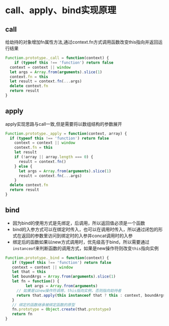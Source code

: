 # call、apply、bind实现原理

## call
给劫持的对象增加fn属性方法,通过context.fn方式调用函数改变this指向并返回运行结果
```js
Function.prototype._call = function(context) {
	if (typeof this !== 'function') return false
  context = context || window
  let args = Array.from(arguments).slice(1)
  context.fn = this
  let result = context.fn(...args)
  delete context.fn
  return result
}
```

## apply
apply实现思路与call一致,但是需要将以数组结构的参数展开

```javascript
Function.prototype._apply = function(context, array) {
  if (typeof this !== 'function') return false
    context = context || window
    context.fn = this
    let result
    if (!array || array.length === 0) {
      result = context.fn()
    } else {
      let args = Array.from(arguments).slice(1)
      result = context.fn(...args)
    }
  delete context.fn
  return result
}
```

## bind
- 因为bind的使用方式是先绑定，后调用，所以返回值必须是一个函数
- bind的入参方式可以在绑定时传入，也可以在调用时传入，所以通过闭包的形式在返回的参数里访问到绑定时的入参并concat调用时的入参
- 绑定后的函数如果以new方式调用时，优先级高于bind，所以需要通过`instanceof`来判断函数的调用方式，如果是new操作符则改变`this`指向实例
```javascript
Function.prototype._bind = function(context) {
   if (typeof this !== 'function') return false
   context = context || window
   let that = this
   let boundArgs = Array.from(arguments).slice(1)
   let fn = function() {
		 let args = Array.from(arguments)
     // 如果是以new操作符调用，this指向实例，否则指向劫持者
     return that.apply(this instanceof that ? this : context, boundArgs.concat(args))
   }
   // 绑定的函数继承被绑定函数的原型
   fn.prototype = Object.create(that.prototype)
   return fn
}
```

